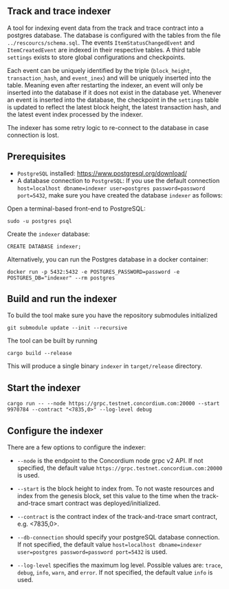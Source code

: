 ## Track and trace indexer

A tool for indexing event data from the track and trace contract into a postgres database. The database is configured with the tables from the file `../rescourcs/schema.sql`. The events `ItemStatusChangedEvent` and `ItemCreatedEvent` are indexed in their respective tables. A third table `settings` exists to store global configurations and checkpoints.

Each event can be uniquely identified by the triple (`block_height`, `transaction_hash`, and `event_inex`) and will be uniquely inserted into the table. Meaning even after restarting the indexer, an event will only be inserted into the database if it does not exist in the database yet. Whenever an event is inserted into the database, the checkpoint in the `settings` table is updated to reflect the latest block height, the latest transaction hash, and the latest event index processed by the indexer.

The indexer has some retry logic to re-connect to the database in case connection is lost.

## Prerequisites

- `PostgreSQL` installed: https://www.postgresql.org/download/
-  A database connection to `PostgreSQL`: If you use the default connection `host=localhost dbname=indexer user=postgres password=password port=5432`, make sure you have created the database `indexer` as follows:

Open a terminal-based front-end to PostgreSQL:
```
sudo -u postgres psql
```

Create the `indexer` database:
```
CREATE DATABASE indexer;
```

Alternatively, you can run the Postgres database in a docker container:
```
docker run -p 5432:5432 -e POSTGRES_PASSWORD=password -e POSTGRES_DB="indexer" --rm postgres
```

## Build and run the indexer

To build the tool make sure you have the repository submodules initialized

```console
git submodule update --init --recursive
```

The tool can be built by running

```console
cargo build --release
```

This will produce a single binary `indexer` in `target/release` directory.

## Start the indexer

```console
cargo run -- --node https://grpc.testnet.concordium.com:20000 --start 9970784 --contract "<7835,0>" --log-level debug
```

## Configure the indexer

There are a few options to configure the indexer:

- `--node` is the endpoint to the Concordium node grpc v2 API. If not specified, the default value `https://grpc.testnet.concordium.com:20000` is used.

- `--start` is the block height to index from. To not waste resources and index from the genesis block, set this value to the time when the track-and-trace smart contract was deployed/initialized.

- `--contract` is the contract index of the track-and-trace smart contract, e.g. <7835,0>.

- `--db-connection` should specify your postgreSQL database connection. If not specified, the default value `host=localhost dbname=indexer user=postgres password=password port=5432` is used.

- `--log-level` specifies the maximum log level. Possible values are: `trace`, `debug`, `info`, `warn`, and `error`. If not specified, the default value `info` is used.